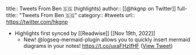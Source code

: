 title:: Tweets From Ben 🇸🇬 (highlights)
author:: [[@hkgnp on Twitter]]
full-title:: "Tweets From Ben 🇸🇬"
category:: #tweets
url:: https://twitter.com/hkgnp

- Highlights first synced by [[Readwise]] [[Nov 19th, 2022]]
	- New! @logseq-mermaid-plugin allows you to quickly insert mermaid diagrams in your notes! https://t.co/uxaFHzIfHF ([View Tweet](https://twitter.com/hkgnp/status/1492574568766394369))